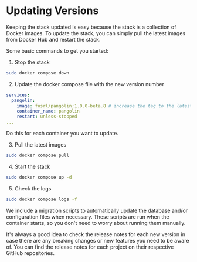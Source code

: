 # Updating Versions

Keeping the stack updated is easy because the stack is a collection of Docker images. To update the stack, you can simply pull the latest images from Docker Hub and restart the stack.

Some basic commands to get you started:

1. Stop the stack

```bash
sudo docker compose down
```

2. Update the docker compose file with the new version number

```yaml
services:
  pangolin:
    image: fosrl/pangolin:1.0.0-beta.8 # increase the tag to the latest version number, or use "latest"
    container_name: pangolin
    restart: unless-stopped
... 
```

Do this for each container you want to update.

3.  Pull the latest images

```bash
sudo docker compose pull
```

4. Start the stack

```bash
sudo docker compose up -d
```

5. Check the logs

```bash
sudo docker compose logs -f
```

We include a migration scripts to automatically update the database and/or configuration files when necessary. These scripts are run when the container starts, so you don't need to worry about running them manually.

It's always a good idea to check the release notes for each new version in case there are any breaking changes or new features you need to be aware of. You can find the release notes for each project on their respective GitHub repositories.
